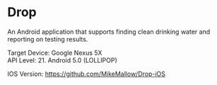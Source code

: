 # Drop
An Android application that supports finding clean drinking water and reporting on testing results. 

Target Device: Google Nexus 5X   
API Level: 21. Android 5.0 (LOLLIPOP)

IOS Version: https://github.com/MikeMallow/Drop-iOS
